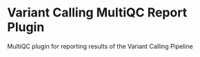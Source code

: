 # Variant Calling MultiQC Report Plugin
MultiQC plugin for reporting results of the Variant Calling Pipeline
